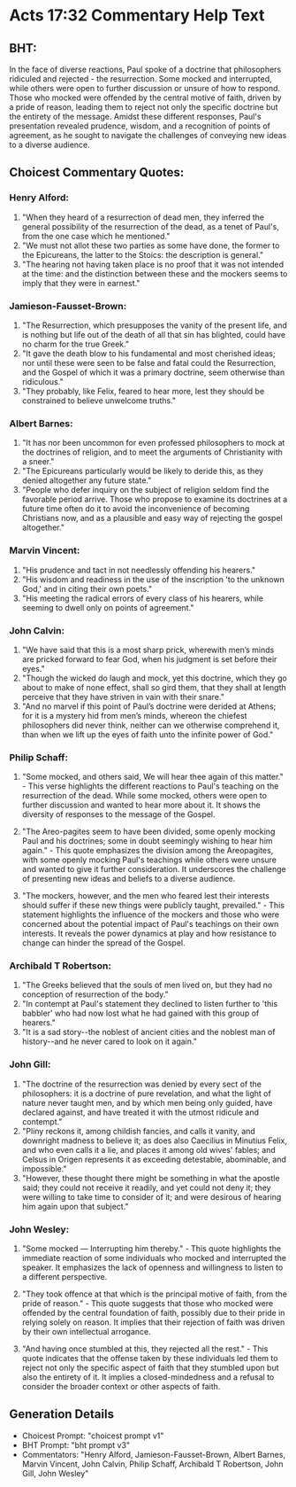 # Acts 17:32 Commentary Help Text

## BHT:
In the face of diverse reactions, Paul spoke of a doctrine that philosophers ridiculed and rejected - the resurrection. Some mocked and interrupted, while others were open to further discussion or unsure of how to respond. Those who mocked were offended by the central motive of faith, driven by a pride of reason, leading them to reject not only the specific doctrine but the entirety of the message. Amidst these different responses, Paul's presentation revealed prudence, wisdom, and a recognition of points of agreement, as he sought to navigate the challenges of conveying new ideas to a diverse audience.

## Choicest Commentary Quotes:
### Henry Alford:
1. "When they heard of a resurrection of dead men, they inferred the general possibility of the resurrection of the dead, as a tenet of Paul's, from the one case which he mentioned."
2. "We must not allot these two parties as some have done, the former to the Epicureans, the latter to the Stoics: the description is general."
3. "The hearing not having taken place is no proof that it was not intended at the time: and the distinction between these and the mockers seems to imply that they were in earnest."

### Jamieson-Fausset-Brown:
1. "The Resurrection, which presupposes the vanity of the present life, and is nothing but life out of the death of all that sin has blighted, could have no charm for the true Greek."
2. "It gave the death blow to his fundamental and most cherished ideas; nor until these were seen to be false and fatal could the Resurrection, and the Gospel of which it was a primary doctrine, seem otherwise than ridiculous."
3. "They probably, like Felix, feared to hear more, lest they should be constrained to believe unwelcome truths."

### Albert Barnes:
1. "It has nor been uncommon for even professed philosophers to mock at the doctrines of religion, and to meet the arguments of Christianity with a sneer."
2. "The Epicureans particularly would be likely to deride this, as they denied altogether any future state."
3. "People who defer inquiry on the subject of religion seldom find the favorable period arrive. Those who propose to examine its doctrines at a future time often do it to avoid the inconvenience of becoming Christians now, and as a plausible and easy way of rejecting the gospel altogether."

### Marvin Vincent:
1. "His prudence and tact in not needlessly offending his hearers."
2. "His wisdom and readiness in the use of the inscription 'to the unknown God,' and in citing their own poets."
3. "His meeting the radical errors of every class of his hearers, while seeming to dwell only on points of agreement."

### John Calvin:
1. "We have said that this is a most sharp prick, wherewith men’s minds are pricked forward to fear God, when his judgment is set before their eyes."
2. "Though the wicked do laugh and mock, yet this doctrine, which they go about to make of none effect, shall so gird them, that they shall at length perceive that they have striven in vain with their snare."
3. "And no marvel if this point of Paul’s doctrine were derided at Athens; for it is a mystery hid from men’s minds, whereon the chiefest philosophers did never think, neither can we otherwise comprehend it, than when we lift up the eyes of faith unto the infinite power of God."

### Philip Schaff:
1. "Some mocked, and others said, We will hear thee again of this matter." - This verse highlights the different reactions to Paul's teaching on the resurrection of the dead. While some mocked, others were open to further discussion and wanted to hear more about it. It shows the diversity of responses to the message of the Gospel.

2. "The Areo-pagites seem to have been divided, some openly mocking Paul and his doctrines; some in doubt seemingly wishing to hear him again." - This quote emphasizes the division among the Areopagites, with some openly mocking Paul's teachings while others were unsure and wanted to give it further consideration. It underscores the challenge of presenting new ideas and beliefs to a diverse audience.

3. "The mockers, however, and the men who feared lest their interests should suffer if these new things were publicly taught, prevailed." - This statement highlights the influence of the mockers and those who were concerned about the potential impact of Paul's teachings on their own interests. It reveals the power dynamics at play and how resistance to change can hinder the spread of the Gospel.

### Archibald T Robertson:
1. "The Greeks believed that the souls of men lived on, but they had no conception of resurrection of the body."
2. "In contempt at Paul's statement they declined to listen further to 'this babbler' who had now lost what he had gained with this group of hearers."
3. "It is a sad story--the noblest of ancient cities and the noblest man of history--and he never cared to look on it again."

### John Gill:
1. "The doctrine of the resurrection was denied by every sect of the philosophers: it is a doctrine of pure revelation, and what the light of nature never taught men, and by which men being only guided, have declared against, and have treated it with the utmost ridicule and contempt."
2. "Pliny reckons it, among childish fancies, and calls it vanity, and downright madness to believe it; as does also Caecilius in Minutius Felix, and who even calls it a lie, and places it among old wives' fables; and Celsus in Origen represents it as exceeding detestable, abominable, and impossible."
3. "However, these thought there might be something in what the apostle said; they could not receive it readily, and yet could not deny it; they were willing to take time to consider of it; and were desirous of hearing him again upon that subject."

### John Wesley:
1. "Some mocked — Interrupting him thereby." - This quote highlights the immediate reaction of some individuals who mocked and interrupted the speaker. It emphasizes the lack of openness and willingness to listen to a different perspective.

2. "They took offence at that which is the principal motive of faith, from the pride of reason." - This quote suggests that those who mocked were offended by the central foundation of faith, possibly due to their pride in relying solely on reason. It implies that their rejection of faith was driven by their own intellectual arrogance.

3. "And having once stumbled at this, they rejected all the rest." - This quote indicates that the offense taken by these individuals led them to reject not only the specific aspect of faith that they stumbled upon but also the entirety of it. It implies a closed-mindedness and a refusal to consider the broader context or other aspects of faith.


## Generation Details
- Choicest Prompt: "choicest prompt v1"
- BHT Prompt: "bht prompt v3"
- Commentators: "Henry Alford, Jamieson-Fausset-Brown, Albert Barnes, Marvin Vincent, John Calvin, Philip Schaff, Archibald T Robertson, John Gill, John Wesley"
